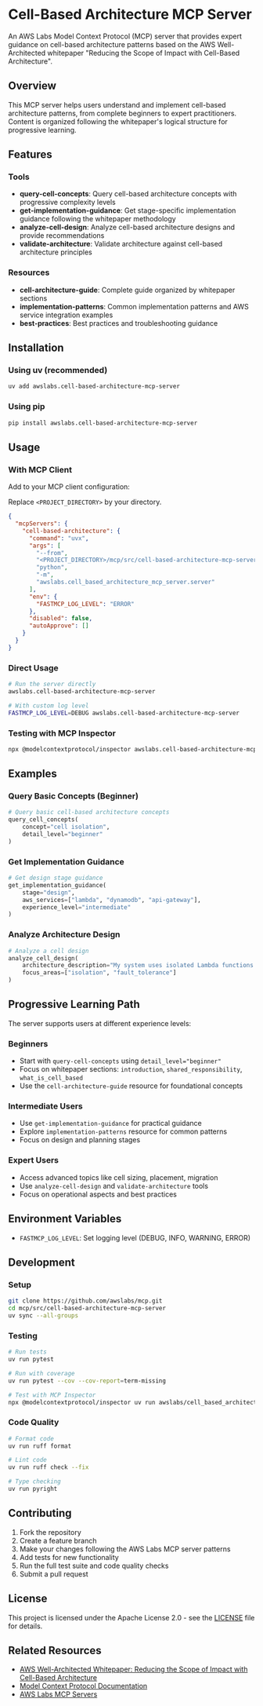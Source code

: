 # Cell-Based Architecture MCP Server

An AWS Labs Model Context Protocol (MCP) server that provides expert guidance on cell-based architecture patterns based on the AWS Well-Architected whitepaper "Reducing the Scope of Impact with Cell-Based Architecture".

## Overview

This MCP server helps users understand and implement cell-based architecture patterns, from complete beginners to expert practitioners. Content is organized following the whitepaper's logical structure for progressive learning.

## Features

### Tools

- **query-cell-concepts**: Query cell-based architecture concepts with progressive complexity levels
- **get-implementation-guidance**: Get stage-specific implementation guidance following the whitepaper methodology
- **analyze-cell-design**: Analyze cell-based architecture designs and provide recommendations
- **validate-architecture**: Validate architecture against cell-based architecture principles

### Resources

- **cell-architecture-guide**: Complete guide organized by whitepaper sections
- **implementation-patterns**: Common implementation patterns and AWS service integration examples
- **best-practices**: Best practices and troubleshooting guidance

## Installation

### Using uv (recommended)

```bash
uv add awslabs.cell-based-architecture-mcp-server
```

### Using pip

```bash
pip install awslabs.cell-based-architecture-mcp-server
```

## Usage

### With MCP Client

Add to your MCP client configuration:

Replace `<PROJECT_DIRECTORY>` by your directory.

```json
{
  "mcpServers": {
    "cell-based-architecture": {
      "command": "uvx",
      "args": [
        "--from",
        "<PROJECT_DIRECTORY>/mcp/src/cell-based-architecture-mcp-server",
        "python",
        "-m",
        "awslabs.cell_based_architecture_mcp_server.server"
      ],
      "env": {
        "FASTMCP_LOG_LEVEL": "ERROR"
      },
      "disabled": false,
      "autoApprove": []
    }
  }
}
```

### Direct Usage

```bash
# Run the server directly
awslabs.cell-based-architecture-mcp-server

# With custom log level
FASTMCP_LOG_LEVEL=DEBUG awslabs.cell-based-architecture-mcp-server
```

### Testing with MCP Inspector

```bash
npx @modelcontextprotocol/inspector awslabs.cell-based-architecture-mcp-server
```

## Examples

### Query Basic Concepts (Beginner)

```python
# Query basic cell-based architecture concepts
query_cell_concepts(
    concept="cell isolation",
    detail_level="beginner"
)
```

### Get Implementation Guidance

```python
# Get design stage guidance
get_implementation_guidance(
    stage="design",
    aws_services=["lambda", "dynamodb", "api-gateway"],
    experience_level="intermediate"
)
```

### Analyze Architecture Design

```python
# Analyze a cell design
analyze_cell_design(
    architecture_description="My system uses isolated Lambda functions with separate DynamoDB tables per customer segment",
    focus_areas=["isolation", "fault_tolerance"]
)
```

## Progressive Learning Path

The server supports users at different experience levels:

### Beginners
- Start with `query-cell-concepts` using `detail_level="beginner"`
- Focus on whitepaper sections: `introduction`, `shared_responsibility`, `what_is_cell_based`
- Use the `cell-architecture-guide` resource for foundational concepts

### Intermediate Users
- Use `get-implementation-guidance` for practical guidance
- Explore `implementation-patterns` resource for common patterns
- Focus on design and planning stages

### Expert Users
- Access advanced topics like cell sizing, placement, migration
- Use `analyze-cell-design` and `validate-architecture` tools
- Focus on operational aspects and best practices

## Environment Variables

- `FASTMCP_LOG_LEVEL`: Set logging level (DEBUG, INFO, WARNING, ERROR)

## Development

### Setup

```bash
git clone https://github.com/awslabs/mcp.git
cd mcp/src/cell-based-architecture-mcp-server
uv sync --all-groups
```

### Testing

```bash
# Run tests
uv run pytest

# Run with coverage
uv run pytest --cov --cov-report=term-missing

# Test with MCP Inspector
npx @modelcontextprotocol/inspector uv run awslabs/cell_based_architecture_mcp_server/server.py
```

### Code Quality

```bash
# Format code
uv run ruff format

# Lint code
uv run ruff check --fix

# Type checking
uv run pyright
```

## Contributing

1. Fork the repository
2. Create a feature branch
3. Make your changes following the AWS Labs MCP server patterns
4. Add tests for new functionality
5. Run the full test suite and code quality checks
6. Submit a pull request

## License

This project is licensed under the Apache License 2.0 - see the [LICENSE](LICENSE) file for details.

## Related Resources

- [AWS Well-Architected Whitepaper: Reducing the Scope of Impact with Cell-Based Architecture](https://docs.aws.amazon.com/wellarchitected/latest/reducing-scope-of-impact-with-cell-based-architecture/reducing-scope-of-impact-with-cell-based-architecture.html)
- [Model Context Protocol Documentation](https://modelcontextprotocol.io/)
- [AWS Labs MCP Servers](https://github.com/awslabs/mcp)
